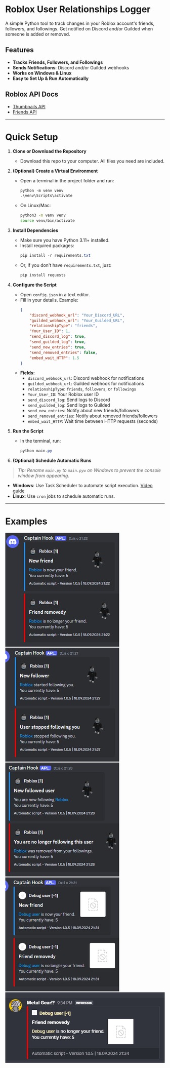 # Roblox User Relationships Logger

A simple Python tool to track changes in your Roblox account's friends, followers, and followings. Get notified on Discord and/or Guilded when someone is added or removed.

## Features
- **Tracks Friends, Followers, and Followings**
- **Sends Notifications**: Discord and/or Guilded webhooks
- **Works on Windows & Linux**
- **Easy to Set Up & Run Automatically**

## Roblox API Docs
- [Thumbnails API](https://thumbnails.roblox.com/docs/index.html)
- [Friends API](https://friends.roblox.com/docs/index.html)

---

# Quick Setup

1. **Clone or Download the Repository**
   - Download this repo to your computer. All files you need are included.

2. **(Optional) Create a Virtual Environment**
   - Open a terminal in the project folder and run:
     ```powershell
     python -m venv venv
     .\venv\Scripts\activate
     ```
   - On Linux/Mac:
     ```bash
     python3 -m venv venv
     source venv/bin/activate
     ```

3. **Install Dependencies**
   - Make sure you have Python 3.11+ installed.
   - Install required packages:
     ```powershell
     pip install -r requirements.txt
     ```
   - Or, if you don't have `requirements.txt`, just:
     ```powershell
     pip install requests
     ```

4. **Configure the Script**
   - Open `config.json` in a text editor.
   - Fill in your details. Example:
     ```json
     {
         "discord_webhook_url": "Your_Discord_URL",
         "guilded_webhook_url": "Your_Guilded_URL",
         "relationshipType": "friends",
         "Your_User_ID": 1,
         "send_discord_log": true,
         "send_guilded_log": true,
         "send_new_entries": true,
         "send_removed_entries": false,
         "embed_wait_HTTP": 1.5
     }
     ```
   - **Fields:**
     - `discord_webhook_url`: Discord webhook for notifications
     - `guilded_webhook_url`: Guilded webhook for notifications
     - `relationshipType`: `friends`, `followers`, or `followings`
     - `Your_User_ID`: Your Roblox user ID
     - `send_discord_log`: Send logs to Discord
     - `send_guilded_log`: Send logs to Guilded
     - `send_new_entries`: Notify about new friends/followers
     - `send_removed_entries`: Notify about removed friends/followers
     - `embed_wait_HTTP`: Wait time between HTTP requests (seconds)

5. **Run the Script**
   - In the terminal, run:
     ```powershell
     python main.py
     ```

6. **(Optional) Schedule Automatic Runs**

  > *Tip: Rename `main.py` to `main.pyw` on Windows to prevent the console window from appearing.*

  - **Windows**: Use Task Scheduler to automate script execution. [Video guide](https://youtu.be/4n2fC97MNac?t=168)
  - **Linux**: Use `cron` jobs to schedule automatic runs.

---

# Examples

![Screenshot 1](./Examples/1.png)
![Screenshot 2](./Examples/2.png)
![Screenshot 3](./Examples/3.png)
![Screenshot 4](./Examples/4.png)
![Screenshot 5](./Examples/5.png)
